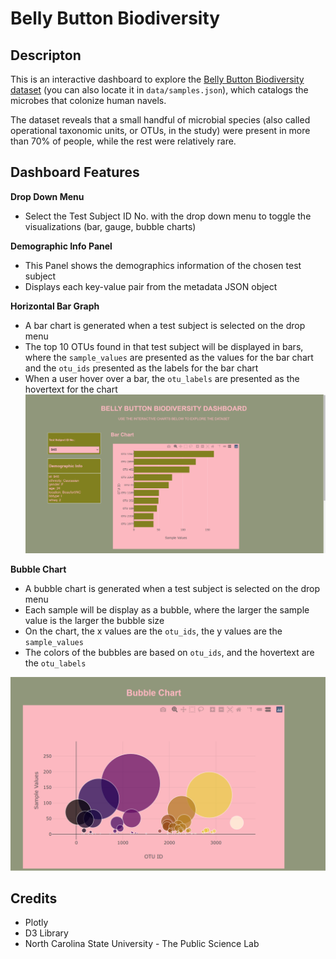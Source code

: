 # Belly Button Biodiversity

## Descripton

This is an interactive dashboard to explore the [Belly Button Biodiversity dataset](https://github.com/yeyanwang/belly-button-challenge/blob/main/data/samples.json) (you can also locate it in `data/samples.json`), which catalogs the microbes that colonize human navels.

The dataset reveals that a small handful of microbial species (also called operational taxonomic units, or OTUs, in the study) were present in more than 70% of people, while the rest were relatively rare.

## Dashboard Features

  **Drop Down Menu**
  - Select the Test Subject ID No. with the drop down menu to toggle the visualizations (bar, gauge, bubble charts)
  

  **Demographic Info Panel**
  - This Panel shows the demographics information of the chosen test subject
  - Displays each key-value pair from the metadata JSON object
  
  **Horizontal Bar Graph**
  - A bar chart is generated when a test subject is selected on the drop menu
  - The top 10 OTUs found in that test subject will be displayed in bars, where the `sample_values` are presented as the values for the bar chart and the `otu_ids` presented as the labels for the bar chart
  - When a user hover over a bar, the `otu_labels` are presented as the hovertext for the chart
 ![Alt text](barchart.png)

  **Bubble Chart**
  - A bubble chart is generated when a test subject is selected on the drop menu
  - Each sample will be display as a bubble, where the larger the sample value is the larger the bubble size
  - On the chart, the x values are the `otu_ids`, the y values are the `sample_values`
  - The colors of the bubbles are based on `otu_ids`, and the hovertext are the `otu_labels`

 ![Alt text](bubblechart.png)

## Credits
- Plotly
- D3 Library
- North Carolina State University - The Public Science Lab
